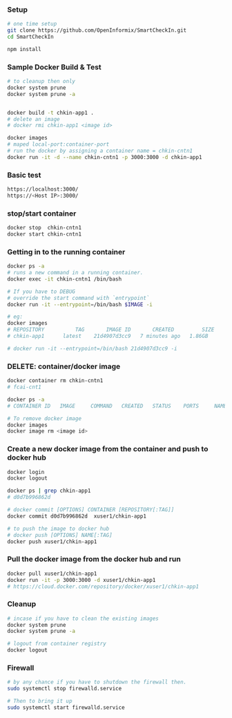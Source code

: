 

### Setup
```bash
# one time setup
git clone https://github.com/OpenInformix/SmartCheckIn.git
cd SmartCheckIn

npm install
```


### Sample Docker Build & Test
```bash
# to cleanup then only
docker system prune
docker system prune -a


docker build -t chkin-app1 .
# delete an image
# docker rmi chkin-app1 <image id>

docker images
# maped local-port:container-port
# run the docker by assigning a container name = chkin-cntn1
docker run -it -d --name chkin-cntn1 -p 3000:3000 -d chkin-app1
```

### Basic test
```bash
https://localhost:3000/
https://<Host IP>:3000/
```


### stop/start container
```bash
docker stop  chkin-cntn1
docker start chkin-cntn1
```


### Getting in to the running container
```bash
docker ps -a
# runs a new command in a running container.
docker exec -it chkin-cntn1 /bin/bash

# If you have to DEBUG
# override the start command with `entrypoint`
docker run -it --entrypoint=/bin/bash $IMAGE -i

# eg:
docker images
# REPOSITORY          TAG       IMAGE ID       CREATED         SIZE
# chkin-app1      latest    21d4907d3cc9   7 minutes ago   1.86GB

# docker run -it --entrypoint=/bin/bash 21d4907d3cc9 -i
```

### DELETE: container/docker image
```bash
docker container rm chkin-cntn1
# fcai-cnt1

docker ps -a
# CONTAINER ID   IMAGE     COMMAND   CREATED   STATUS    PORTS     NAMES

# To remove docker image
docker images
docker image rm <image id>
```



### Create a new docker image from the container and push to docker hub
```bash
docker login
docker logout

docker ps | grep chkin-app1
# d0d7b996862d

# docker commit [OPTIONS] CONTAINER [REPOSITORY[:TAG]]
docker commit d0d7b996862d  xuser1/chkin-app1

# to push the image to docker hub
# docker push [OPTIONS] NAME[:TAG]
docker push xuser1/chkin-app1
```

### Pull the docker image from the docker hub and run
```bash
docker pull xuser1/chkin-app1
docker run -it -p 3000:3000 -d xuser1/chkin-app1
# https://cloud.docker.com/repository/docker/xuser1/chkin-app1
```


### Cleanup
```bash
# incase if you have to clean the existing images
docker system prune
docker system prune -a

# logout from container registry
docker logout
```



### Firewall
```bash
# by any chance if you have to shutdown the firewall then.
sudo systemctl stop firewalld.service

# Then to bring it up
sudo systemctl start firewalld.service
```

